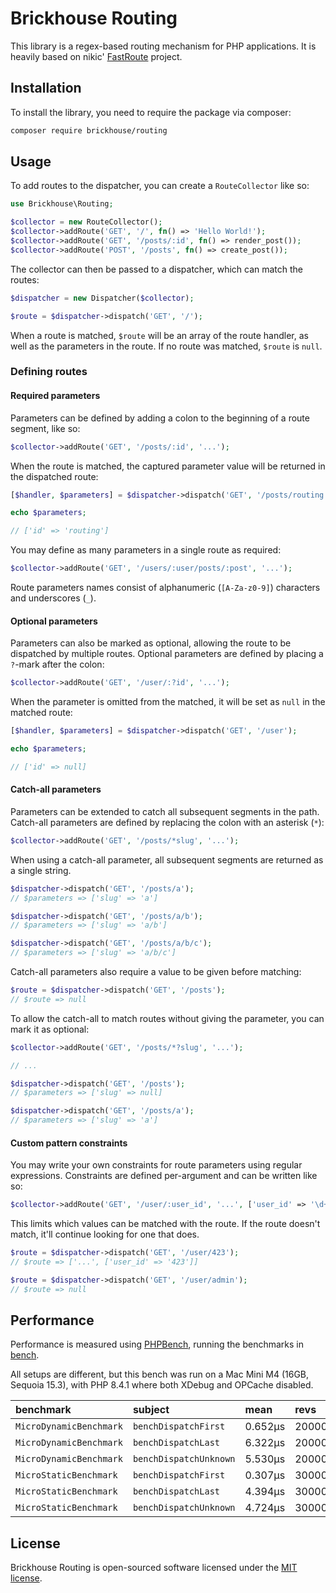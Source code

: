 # Brickhouse Routing

This library is a regex-based routing mechanism for PHP applications. It is heavily based on nikic' [FastRoute](https://github.com/nikic/FastRoute) project.

## Installation

To install the library, you need to require the package via composer:

```bash
composer require brickhouse/routing
```

## Usage

To add routes to the dispatcher, you can create a `RouteCollector` like so:

```php
use Brickhouse\Routing;

$collector = new RouteCollector();
$collector->addRoute('GET', '/', fn() => 'Hello World!');
$collector->addRoute('GET', '/posts/:id', fn() => render_post());
$collector->addRoute('POST', '/posts', fn() => create_post());
```

The collector can then be passed to a dispatcher, which can match the routes:

```php
$dispatcher = new Dispatcher($collector);

$route = $dispatcher->dispatch('GET', '/');
```

When a route is matched, `$route` will be an array of the route handler, as well as the parameters in the route. If no route was matched, `$route` is `null`.

### Defining routes

#### Required parameters

Parameters can be defined by adding a colon to the beginning of a route segment, like so:

```php
$collector->addRoute('GET', '/posts/:id', '...');
```

When the route is matched, the captured parameter value will be returned in the dispatched route:

```php
[$handler, $parameters] = $dispatcher->dispatch('GET', '/posts/routing');

echo $parameters;

// ['id' => 'routing']
```

You may define as many parameters in a single route as required:

```php
$collector->addRoute('GET', '/users/:user/posts/:post', '...');
```

Route parameters names consist of alphanumeric (`[A-Za-z0-9]`) characters and underscores (`_`).

#### Optional parameters

Parameters can also be marked as optional, allowing the route to be dispatched by multiple routes. Optional parameters are defined by placing a `?`-mark after the colon:

```php
$collector->addRoute('GET', '/user/:?id', '...');
```

When the parameter is omitted from the matched, it will be set as `null` in the matched route:

```php
[$handler, $parameters] = $dispatcher->dispatch('GET', '/user');

echo $parameters;

// ['id' => null]
```

#### Catch-all parameters

Parameters can be extended to catch all subsequent segments in the path. Catch-all parameters are defined by replacing the colon with an asterisk (`*`):

```php
$collector->addRoute('GET', '/posts/*slug', '...');
```

When using a catch-all parameter, all subsequent segments are returned as a single string.

```php
$dispatcher->dispatch('GET', '/posts/a');
// $parameters => ['slug' => 'a']

$dispatcher->dispatch('GET', '/posts/a/b');
// $parameters => ['slug' => 'a/b']

$dispatcher->dispatch('GET', '/posts/a/b/c');
// $parameters => ['slug' => 'a/b/c']
```

Catch-all parameters also require a value to be given before matching:

```php
$route = $dispatcher->dispatch('GET', '/posts');
// $route => null
```

To allow the catch-all to match routes without giving the parameter, you can mark it as optional:

```php
$collector->addRoute('GET', '/posts/*?slug', '...');

// ...

$dispatcher->dispatch('GET', '/posts');
// $parameters => ['slug' => null]

$dispatcher->dispatch('GET', '/posts/a');
// $parameters => ['slug' => 'a']
```

#### Custom pattern constraints

You may write your own constraints for route parameters using regular expressions. Constraints are defined per-argument and can be written like so:

```php
$collector->addRoute('GET', '/user/:user_id', '...', ['user_id' => '\d+']);
```

This limits which values can be matched with the route. If the route doesn't match, it'll continue looking for one that does.

```php
$route = $dispatcher->dispatch('GET', '/user/423');
// $route => ['...', ['user_id' => '423']]

$route = $dispatcher->dispatch('GET', '/user/admin');
// $route => null
```

## Performance

Performance is measured using [PHPBench](https://github.com/phpbench/phpbench), running the benchmarks in [bench](./bench/).

All setups are different, but this bench was run on a Mac Mini M4 (16GB, Sequoia 15.3), with PHP 8.4.1 where both XDebug and OPCache disabled.

| benchmark               | subject                | mean    | revs  | total  |
| :---------------------- | :--------------------- | :------ | :---- | :----  |
| `MicroDynamicBenchmark` | `benchDispatchFirst`   | 0.652μs | 20000 | 0.013s |
| `MicroDynamicBenchmark` | `benchDispatchLast`    | 6.322μs | 20000 | 0.126s |
| `MicroDynamicBenchmark` | `benchDispatchUnknown` | 5.530μs | 20000 | 0.111s |
| `MicroStaticBenchmark`  | `benchDispatchFirst`   | 0.307μs | 30000 | 0.009s |
| `MicroStaticBenchmark`  | `benchDispatchLast`    | 4.394μs | 30000 | 0.132s |
| `MicroStaticBenchmark`  | `benchDispatchUnknown` | 4.724μs | 30000 | 0.142s |

## License

Brickhouse Routing is open-sourced software licensed under the [MIT license](LICENSE.md).